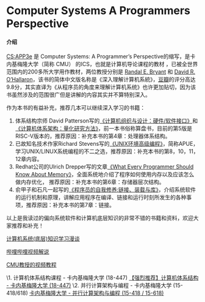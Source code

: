 # Computer Systems A Programmers Perspective

#### 介绍
[CS:APP3e](http://csapp.cs.cmu.edu) 是 Computer Systems: A Programmer’s Perspective的缩写，是卡内基梅隆大学（简称 CMU） 的ICS，也就是计算机导论课程的教材 ，已被全世界范围内的200多所大学用作教材，两位教授分别是 [Randal E. Bryant](https://en.wikipedia.org/wiki/Randal_Bryant) 和 [David R. O’Hallaron](https://www.cs.cmu.edu/~droh/)，该书的简体中文版名称是《深入理解计算机系統》，[豆瓣](https://book.douban.com/subject/26912767/)的评分高达9.8分，其实直译为《从程序员的角度来理解计算机系统》也许更加贴切，因为该书虽然涉及的范围很广但是讲解的内容其实并不算特别深入。



作为本书的有益补充，推荐几本可以继续深入学习的书籍：

1. 体系结构宗师 David Patterson写的[《计算机组织与设计：硬件/软件接口》](./pdf/Computer.Organization.and.Design.The.Hardware.or.Software.Interface.RISC-V.edition.pdf)和[《计算机体系架构：量化研究方法》](https://gitee.com/msntec/computer_architecture/blob/master/Computer.Architecture.A.Quantitative.Approach.6th.Edition.pdf)，前一本书俗称算盘书，目前的第5版是RISC-V版本的，推荐原因：补充本书的第4章：处理器体系结构。
2. 已故知名技术作家Richard Stevens写的[《UNIX环境高级编程》](./pdf/Advanced.Programming.in.the.UNIX.Environment.3rd.Edition.cn.pdf)，简称APUE，学习UNIX/LINUX系统编程的不二之选，推荐原因：补充本书的第8，10，11，12章内容。
3. Redhat公司的Ulrich Drepper写的文章[《What Every Programmer Should Know About Memory》](./pdf/(Ulrich.Drepper).What.Every.Programmer.Should.Know.About.Memory.pdf)，全面系统地介绍了程序如何使用内存以及应该怎么做内存优化， 推荐原因：补充本书的第6章：存储器层次结构。
4. 俞甲子和石凡一起写的[《程序员的自我修养:链接、装载与库》](./pdf/程序员的自我修养--链接装载与库(全书带目录).pdf)，介绍系统软件的运行机制和原理，讲解应用程序在编译、链接和运行时刻所发生的各种事项，推荐原因：补充本书的第7章：链接。

以上是我读过的偏向系统软件和计算机底层知识的非常不错的书籍和资料，欢迎大家推荐和补充！



[计算机系统(底层)知识学习漫谈](https://www.bilibili.com/video/BV1no4y1R7M9/) 

[哔哩哔哩视频解说](https://www.bilibili.com/video/BV1RK4y1R7Kf/)

[CMU教授的视频教程](https://www.bilibili.com/video/BV1a54y1k7YE?p=1)

\1. 计算机体系结构课程 - 卡内基梅隆大学 (18-447)
[【强烈推荐】计算机体系结构 - 卡内基梅隆大学 (18-447)](https://www.bilibili.com/video/BV1PT4y1M7gM)
\2. 并行计算架构与编程 - 卡内基梅隆大学 (15-418/618)
[卡内基梅隆大学 - 并行计算架构与编程 (15-418 / 15-618)](https://www.bilibili.com/video/BV1aa4y1s7EH/)
